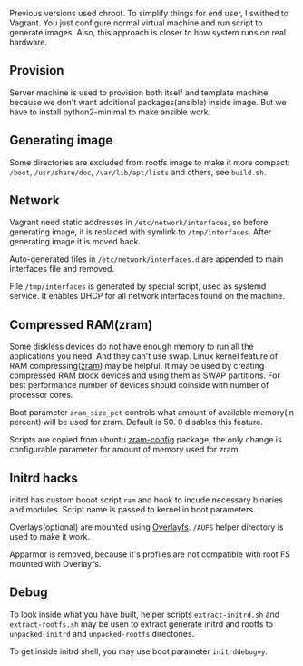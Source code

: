 Previous versions used chroot. To simplify things for end user, I swithed to Vagrant. You just configure normal virtual machine and run script to generate images. Also, this approach is closer to how system runs on real hardware.

## Provision

Server machine is used to provision both itself and template machine, because we don't want additional packages(ansible) inside image. But we have to install python2-minimal to make ansible work.

## Generating image

Some directories are excluded from rootfs image to make it more compact: `/boot`, `/usr/share/doc`, `/var/lib/apt/lists` and others, see `build.sh`.

## Network

Vagrant need static addresses in `/etc/network/interfaces`, so before generating image, it is replaced with symlink to `/tmp/interfaces`. After generating image it is moved back.

Auto-generated files in `/etc/network/interfaces.d` are appended to main interfaces file and removed.

File `/tmp/interfaces` is generated by special script, used as systemd service. It enables DHCP for all network interfaces found on the machine.

## Compressed RAM(zram)

Some diskless devices do not have enough memory to run all the applications you need. And they can't use swap. Linux kernel feature of RAM compressing([zram](https://www.kernel.org/doc/Documentation/blockdev/zram.txt)) may be helpful. It may be used by creating compressed RAM block devices and using them as SWAP partitions. For best performance number of devices should coinside with number of processor cores.

Boot parameter `zram_size_pct` controls what amount of available memory(in percent) will be used for zram. Default is 50. 0 disables this feature.

Scripts are copied from ubuntu [zram-config](https://packages.ubuntu.com/xenial/zram-config) package, the only change is configurable parameter for amount of memory used for zram.

## Initrd hacks

initrd has custom booot script `ram` and hook to incude necessary binaries and modules. Script name is passed to kernel in boot parameters.

Overlays(optional) are mounted using [Overlayfs](https://en.wikipedia.org/wiki/OverlayFS). `/AUFS` helper directory is used to make it work.

Apparmor is removed, because it's profiles are not compatible with root FS mounted with Overlayfs.

## Debug

To look inside what you have built, helper scripts `extract-initrd.sh` and `extract-rootfs.sh` may be usen to extract generate initrd and rootfs to `unpacked-initrd` and `unpacked-rootfs` directories.

To get inside initrd shell, you may use boot parameter `initrddebug=y`.
